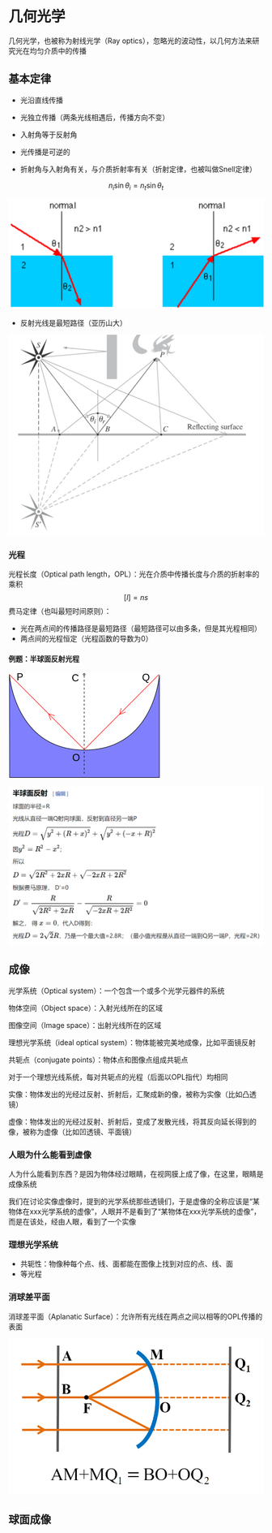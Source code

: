 # 几何光学

几何光学，也被称为射线光学（Ray optics），忽略光的波动性，以几何方法来研究光在均匀介质中的传播

## 基本定律

- 光沿直线传播
- 光独立传播（两条光线相遇后，传播方向不变）
- 入射角等于反射角
- 光传播是可逆的

- 折射角与入射角有关，与介质折射率有关（折射定律，也被叫做Snell定律）

$$
n_i\sin \theta_i= n_t \sin \theta_t
$$

![Snell](Image/Snell.png)

- 反射光线是最短路径（亚历山大）

<img src="Image/亚历山大.png" alt="亚历山大" style="zoom:50%;" />



### 光程

光程长度（Optical path length，OPL）：光在介质中传播长度与介质的折射率的乘积
$$
[l]=ns
$$
费马定律（也叫最短时间原则）：

- 光在两点间的传播路径是最短路径（最短路径可以由多条，但是其光程相同）
- 两点间的光程恒定（光程函数的导数为0）

#### 例题：半球面反射光程

![半球面](Image/半球面.png)

![半球面反射](Image/半球面反射.png)

## 成像

光学系统（Optical system）：一个包含一个或多个光学元器件的系统

物体空间（Object space）：入射光线所在的区域

图像空间（Image space）：出射光线所在的区域

理想光学系统（ideal optical system）：物体能被完美地成像，比如平面镜反射

共轭点（conjugate points）：物体点和图像点组成共轭点

对于一个理想光线系统，每对共轭点的光程（后面以OPL指代）均相同

实像：物体发出的光经过反射、折射后，汇聚成新的像，被称为实像（比如凸透镜）

虚像：物体发出的光经过反射、折射后，变成了发散光线，将其反向延长得到的像，被称为虚像（比如凹透镜、平面镜）

### 人眼为什么能看到虚像

人为什么能看到东西？是因为物体经过眼睛，在视网膜上成了像，在这里，眼睛是成像系统

我们在讨论实像虚像时，提到的光学系统那些透镜们，于是虚像的全称应该是“某物体在xxx光学系统的虚像”，人眼并不是看到了“某物体在xxx光学系统的虚像”，而是在该处，经由人眼，看到了一个实像

### 理想光学系统

- 共轭性：物像种每个点、线、面都能在图像上找到对应的点、线、面
- 等光程

### 消球差平面

消球差平面（Aplanatic Surface）：允许所有光线在两点之间以相等的OPL传播的表面

![消球差](Image/消球差.png)

## 球面成像











